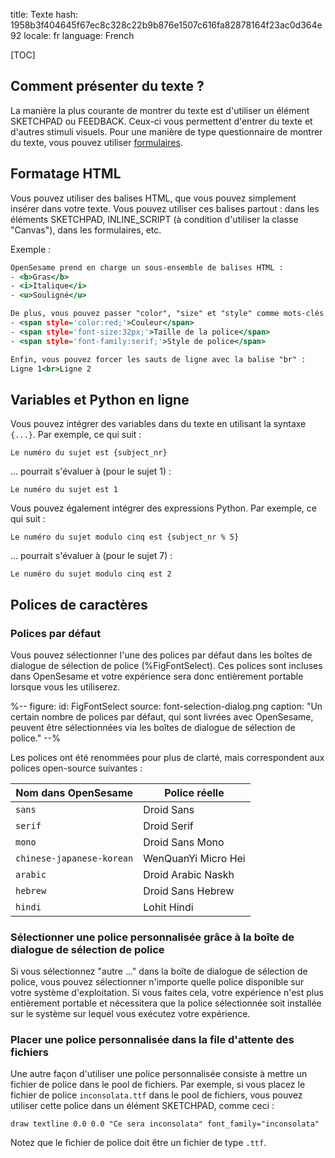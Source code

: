 title: Texte
hash: 1958b3f404645f67ec8c328c22b9b876e1507c616fa82878164f23ac0d364e92
locale: fr
language: French

[TOC]

## Comment présenter du texte ?

La manière la plus courante de montrer du texte est d'utiliser un élément SKETCHPAD ou FEEDBACK. Ceux-ci vous permettent d'entrer du texte et d'autres stimuli visuels. Pour une manière de type questionnaire de montrer du texte, vous pouvez utiliser [formulaires](%link:manual/forms/about%).


## Formatage HTML

Vous pouvez utiliser des balises HTML, que vous pouvez simplement insérer dans votre texte. Vous pouvez utiliser ces balises partout : dans les éléments SKETCHPAD, INLINE_SCRIPT (à condition d'utiliser la classe "Canvas"), dans les formulaires, etc.

Exemple :

~~~ .html
OpenSesame prend en charge un sous-ensemble de balises HTML :
- <b>Gras</b>
- <i>Italique</i>
- <u>Souligné</u>

De plus, vous pouvez passer "color", "size" et "style" comme mots-clés à une balise "span" :
- <span style='color:red;'>Couleur</span>
- <span style='font-size:32px;'>Taille de la police</span>
- <span style='font-family:serif;'>Style de police</span>

Enfin, vous pouvez forcer les sauts de ligne avec la balise "br" :
Ligne 1<br>Ligne 2
~~~


## Variables et Python en ligne

Vous pouvez intégrer des variables dans du texte en utilisant la syntaxe `{...}`. Par exemple, ce qui suit :

~~~ .python
Le numéro du sujet est {subject_nr}
~~~

... pourrait s'évaluer à (pour le sujet 1) :

~~~ .python
Le numéro du sujet est 1
~~~

Vous pouvez également intégrer des expressions Python. Par exemple, ce qui suit :

~~~ .python
Le numéro du sujet modulo cinq est {subject_nr % 5}
~~~

... pourrait s'évaluer à (pour le sujet 7) :

~~~ .python
Le numéro du sujet modulo cinq est 2
~~~


## Polices de caractères

### Polices par défaut

Vous pouvez sélectionner l'une des polices par défaut dans les boîtes de dialogue de sélection de police (%FigFontSelect). Ces polices sont incluses dans OpenSesame et votre expérience sera donc entièrement portable lorsque vous les utiliserez.

%--
figure:
 id: FigFontSelect
 source: font-selection-dialog.png
 caption: "Un certain nombre de polices par défaut, qui sont livrées avec OpenSesame, peuvent être sélectionnées via les boîtes de dialogue de sélection de police."
--%

Les polices ont été renommées pour plus de clarté, mais correspondent aux polices open-source suivantes :

|__Nom dans OpenSesame__		|__Police réelle__		|
|---------------------------|-----------------------|
|`sans`						|Droid Sans				|
|`serif`					|Droid Serif			|
|`mono`						|Droid Sans Mono		|
|`chinese-japanese-korean`	|WenQuanYi Micro Hei	|
|`arabic`					|Droid Arabic Naskh		|
|`hebrew`					|Droid Sans Hebrew		|
|`hindi`					|Lohit Hindi			|

### Sélectionner une police personnalisée grâce à la boîte de dialogue de sélection de police

Si vous sélectionnez "autre ..." dans la boîte de dialogue de sélection de police, vous pouvez sélectionner n'importe quelle police disponible sur votre système d'exploitation. Si vous faites cela, votre expérience n'est plus entièrement portable et nécessitera que la police sélectionnée soit installée sur le système sur lequel vous exécutez votre expérience.

### Placer une police personnalisée dans la file d'attente des fichiers

Une autre façon d'utiliser une police personnalisée consiste à mettre un fichier de police dans le pool de fichiers. Par exemple, si vous placez le fichier de police `inconsolata.ttf` dans le pool de fichiers, vous pouvez utiliser cette police dans un élément SKETCHPAD, comme ceci :

	draw textline 0.0 0.0 "Ce sera inconsolata" font_family="inconsolata"

Notez que le fichier de police doit être un fichier de type `.ttf`.